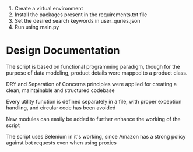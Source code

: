 1. Create a virtual environment
2. Install the packages present in the requirements.txt file
3. Set the desired search keywords in user_quries.json
4. Run using main.py

# Design Documentation

The script is based on functional programming paradigm, though for the purpose of data modeling, product details were mapped to a product class.

DRY and Separation of Concerns principles were applied for creating a clean, maintainable and structured codebase

Every utility function is defined separately in a file, with proper exception handling, and circular code has been avoided

New modules can easily be added to further enhance the working of the script

The script uses Selenium in it's working, since Amazon has a strong policy against bot requests even when using proxies